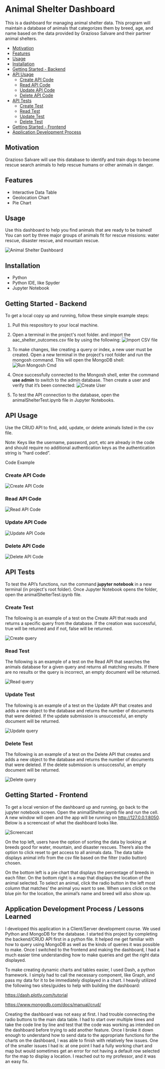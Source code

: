 # Animal Shelter Dashboard
This is a dashboard for managing animal shelter data.
This program will maintain a database of animals that categorizes them by breed, age, and name based on the data provided by Grazioso Salvare and their partner animal shelters. 

- [Motivation](#motivation)
- [Features](#features)
- [Usage](#usage)
- [Installation](#installation)
- [Getting Started - Backend](#getting-started---backend)
- [API Usage](#api-usage)
	- [Create API Code](#create-api-code)
	- [Read API Code](#read-api-code)
	- [Update API Code](#update-api-code)
	- [Delete API Code](#delete-api-code)
- [API Tests](#api-tests)
	- [Create Test](#create-test)
	- [Read Test](#read-test)
	- [Update Test](#update-test)
	- [Delete Test](#delete-test)
- [Getting Started - Frontend](#getting-started---frontend)
- [Application Development Process](#application-development-process--lessons-learned)


## Motivation
Grazioso Salvare will use this database to identify and train dogs to become rescue search animals to help rescue humans or other animals in danger.


## Features

- Interactive Data Table
- Geolocation Chart
- Pie Chart

## Usage

Use this dashboard to help you find animals that are ready to be trained! You can sort by three major groups of animals fit for rescue missions: water rescue, disaster rescue, and mountain rescue.

![Animal Shelter Dashboard](./AnimalShelter%20Dashboard.gif)

## Installation

- Python
- Python IDE, like Spyder
- Jupyter Notebook

## Getting Started - Backend

To get a local copy up and running, follow these simple example steps:
1.	Pull this respository to your local machine.

2. Open a terminal in the project's root folder. and import the aac_shelter_outcomes.csv file by using the following:
![Import CSV file](./readme-imgs/gs-backend-import-csv.png)

3. To make changes, like creating a query or index, a new user must be created. Open a new terminal in the project's root folder and run the mongosh command. This will open the MongoDB shell:
![Run Mongosh Cmd](./readme-imgs/run-mongosh-cmd.png)

4. Once successfully connected to the Mongosh shell, enter the command **use admin** to switch to the admin database. Then create a user and verify that it’s been connected:
![Create User](./readme-imgs/create-user.png)

5. To test the API connection to the database, open the animalShelterTest.ipynb file in Jupyter Notebooks.

## API Usage
Use the CRUD API to find, add, update, or delete animals listed in the csv file. 

Note: Keys like the username, password, port, etc are already in the code and should require no additional authentication keys as the authentication string is “hard coded”.

Code Example

### Create API Code

![Create API Code](./readme-imgs/create-api-code.png)

### Read API Code

![Read API Code](./readme-imgs/read-api-code.png)

### Update API Code

![Update API Code](./readme-imgs/update-api-code.png)

### Delete API Code

![Delete API Code](./readme-imgs/delete-api-code.png)

## API Tests
To test the API’s functions, run the command **jupyter notebook** in a new terminal (in project's root folder). Once Jupyter Notebook opens the folder, open the animalShelterTest.ipynb file.

### Create Test

The following is an example of a test on the Create API that reads and returns a specific query from the database. If the creation was successful, true will be returned and if not, false will be returned. 

![Create query](./readme-imgs/create-query.png)

### Read Test

The following is an example of a test on the Read API that searches the animals database for a given query and returns all matching results. If there are no results or the query is incorrect, an empty document will be returned. 

![Read query](./readme-imgs/read-query.png)

### Update Test
The following is an example of a test on the Update API that creates and adds a new object to the database and returns the number of documents that were deleted. If the update submission is unsuccessful, an empty document will be returned.

![Update query](./readme-imgs/update-query.png)

### Delete Test
The following is an example of a test on the Delete API that creates and adds a new object to the database and returns the number of documents that were deleted. If the delete submission is unsuccessful, an empty document will be returned.

![Delete query](./readme-imgs/delete-query.png)



## Getting Started - Frontend
To get a local version of the dashboard up and running, go back to the jupyter notebook screen. Open the animalShelter.ipynb file and run the cell. A new window will open and the app will be running on http://127.0.0.1:8050. Below is a screencast of what the dashboard looks like. 

![Screencast](./readme-imgs/screencast.gif)

On the top left, users have the option of sorting the data by looking at breeds good for water, mountain, and disaster rescues. There’s also the option to click reset to get access to all animals data. The data table displays animal info from the csv file based on the filter (radio button) chosen. 

On the bottom left is a pie chart that displays the percentage of breeds in each filter. On the bottom right is a map that displays the location of the animal selected. To select an animal, click the radio button in the left most column that matches’ the animal you want to see. When users click on the blue pin for the location, the animal’s name and breed will also show up.


## Application Development Process / Lessons Learned
I developed this application in a Client/Server development course. We used Python and MongoDB for the database. I started this project by completing the backend/CRUD API first in a python file. It helped me get familiar with how to query using MongoDB as well as the kinds of queries it was possible to make. Once I switched to the frontend and making the dashboard, I had a much easier time understanding how to make queries and get the right data displayed. 


To make creating dynamic charts and tables easier, I used Dash, a python framework. I simply had to call the necessary component, like Graph, and pass my data for it to be immediately displayed in a chart. I heavily utilized the following two sites/guides to help with building the dashboard:
	
 https://dash.plotly.com/tutorial
	
 https://www.mongodb.com/docs/manual/crud/ 


Creating the dashboard was not easy at first. I had trouble connecting the radio buttons to the main data table. I had to start over multiple times and take the code line by line and test that the code was working as intended on the dashboard before trying to add another feature. Once I broke it down enough to understand how to send data to the appropriate functions for the charts on the dashboard, I was able to finish with relatively few issues. One of the smaller issues I had is: at one point I had a fully working chart and map but would sometimes get an error for not having a default row selected for the map to display a location. I reached out to my professor, and it was an easy fix. 
